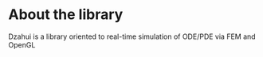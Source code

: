# About the library
Dzahui is a library oriented to real-time simulation of ODE/PDE via FEM and OpenGL 